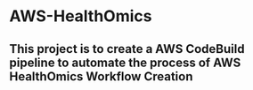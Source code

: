 # AWS-HealthOmics

## This project is to create a AWS CodeBuild pipeline to automate the process of AWS HealthOmics Workflow Creation

